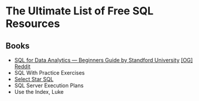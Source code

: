 # The Ultimate List of Free SQL Resources

## Books
- [SQL for Data Analytics — Beginners Guide by Standford University](https://github.com/amartinson193/The_Ultimate_List_of_Free_SQL_Resources/blob/main/Books/SQL%20for%20Data%20Analytics%20by%20Standford%20University.pdf) [[OG]](https://www.linkedin.com/feed/update/urn:li:activity:6925857934140715008/?updateEntityUrn=urn%3Ali%3Afs_feedUpdate%3A%28V2%2Curn%3Ali%3Aactivity%3A6925857934140715008%29) [Reddit](https://www.reddit.com/r/learningsql/comments/utx7w5/sql_for_data_analytics_beginners_guide_by/)
- SQL With Practice Exercises
- [Select Star SQL](https://selectstarsql.com/)
- SQL Server Execution Plans
- Use the Index, Luke
